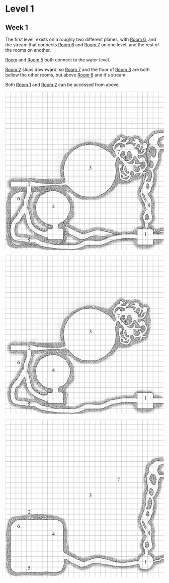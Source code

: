 # Level 1

## Week 1

The first level, exists on a roughly two different planes, with [Room 6](Room_6.md), and the stream that connects [Room 6](Room_6.md) and [Room 7](Room_7.md) on one level, and the rest of the rooms on another.

[Room](Room_1.md) and [Room 5](Room_5.md) both connect to the water level.

[Room 2](Room_2.md) slops downward, so [Room 7](Room_7.md) and the floor of [Room 3](Room_3.md) are both bellow the other rooms, but above [Room 6](Room_6.md) and it's stream.

Both [Room 1](Room_1.md) and [Room 2](Room_2.md) can be accessed from above. 

![All of week one](img/week_1/combined.png "All of week 1")

![Alt Week 1, areas 1, 2, 3, 4, 5, & 7](img/week_1/catacombs.png "Week 1, areas 1, 2, 3, 4, 5, & 7")

![Week 1, area 6](img/week_1/water.png "Week 1, area 6")